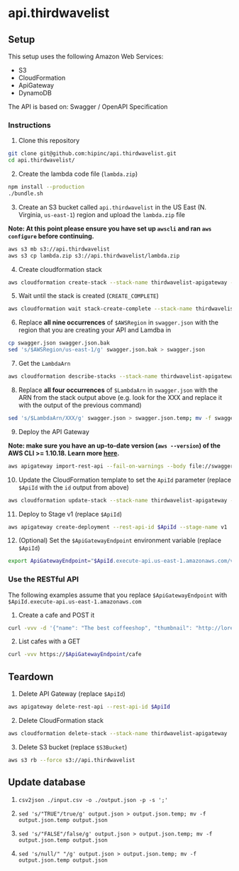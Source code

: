 # api.thirdwavelist

## Setup

This setup uses the following Amazon Web Services:
- S3
- CloudFormation
- ApiGateway
- DynamoDB

The API is based on: Swagger / OpenAPI Specification

### Instructions

1. Clone this repository

```bash
git clone git@github.com:hipinc/api.thirdwavelist.git
cd api.thirdwavelist/
```

2. Create the lambda code file (`lambda.zip`)

```bash
npm install --production
./bundle.sh
```

3. Create an S3 bucket called `api.thirdwavelist` in the US East (N. Virginia, `us-east-1`) region and upload the `lambda.zip` file

**Note: At this point please ensure you have set up `awscli` and ran `aws configure` before continuing.**

```bash
aws s3 mb s3://api.thirdwavelist
aws s3 cp lambda.zip s3://api.thirdwavelist/lambda.zip
```

4. Create cloudformation stack

```bash
aws cloudformation create-stack --stack-name thirdwavelist-apigateway --template-body file://template.json --capabilities CAPABILITY_IAM --parameters ParameterKey=S3Bucket,ParameterValue=api.thirdwavelist
```

5. Wait until the stack is created (`CREATE_COMPLETE`)

```bash
aws cloudformation wait stack-create-complete --stack-name thirdwavelist-apigateway
```

6. Replace **all nine occurrences** of `$AWSRegion` in `swagger.json` with the region that you are creating your API and Lamdba in

```bash
cp swagger.json swagger.json.bak
sed 's/$AWSRegion/us-east-1/g' swagger.json.bak > swagger.json

```

7. Get the `LambdaArn`

```bash
aws cloudformation describe-stacks --stack-name thirdwavelist-apigateway --query "Stacks[0].Outputs"
```

8. Replace **all four occurrences** of `$LambdaArn` in `swagger.json` with the ARN from the stack output above (e.g. look for the XXX and replace it with the output of the previous command)

```bash
sed 's/$LambdaArn/XXX/g' swagger.json > swagger.json.temp; mv -f swagger.json.temp swagger.json
```

9. Deploy the API Gateway

**Note: make sure you have an up-to-date version (`aws --version`) of the AWS CLI >= 1.10.18. Learn more [here](http://docs.aws.amazon.com/cli/latest/userguide/installing.html).**

```bash
aws apigateway import-rest-api --fail-on-warnings --body file://swagger.json
```

10. Update the CloudFormation template to set the `ApiId` parameter (replace `$ApiId` with the `id` output from above)

```bash
aws cloudformation update-stack --stack-name thirdwavelist-apigateway --template-body file://template.json --capabilities CAPABILITY_IAM --parameters ParameterKey=S3Bucket,UsePreviousValue=true ParameterKey=S3Key,UsePreviousValue=true ParameterKey=ApiId,ParameterValue=$ApiId
```

11. Deploy to Stage v1 (replace `$ApiId`)

```bash
aws apigateway create-deployment --rest-api-id $ApiId --stage-name v1
```

12. (Optional) Set the `$ApiGatewayEndpoint` environment variable (replace `$ApiId`)

```bash
export ApiGatewayEndpoint="$ApiId.execute-api.us-east-1.amazonaws.com/v1"
```

### Use the RESTful API

The following examples assume that you replace `$ApiGatewayEndpoint` with `$ApiId.execute-api.us-east-1.amazonaws.com`

1. Create a cafe and POST it

```bash
curl -vvv -d '{"name": "The best coffeeshop", "thumbnail": "http://lorempixel.com/200/200/city/1", "address": "Vaci street 1"}' -H "Content-Type: application/json" https://$ApiGatewayEndpoint/cafe
```

2. List cafes with a GET

```bash
curl -vvv https://$ApiGatewayEndpoint/cafe
```

## Teardown

1. Delete API Gateway (replace `$ApiId`)

```bash
aws apigateway delete-rest-api --rest-api-id $ApiId
```

2. Delete CloudFormation stack

```bash
aws cloudformation delete-stack --stack-name thirdwavelist-apigateway
```

3. Delete S3 bucket (replace `$S3Bucket`)

```bash
aws s3 rb --force s3://api.thirdwavelist
```

## Update database

1. `csv2json ./input.csv -o ./output.json -p -s ';'`

2. `sed 's/"TRUE"/true/g' output.json > output.json.temp; mv -f output.json.temp output.json`

3. `sed 's/"FALSE"/false/g' output.json > output.json.temp; mv -f output.json.temp output.json`

4. `sed 's/null/" "/g' output.json > output.json.temp; mv -f output.json.temp output.json`
